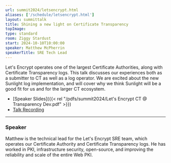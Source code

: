 ```yaml
---
url: summit2024/letsencrypt.html
aliases: ['/schedule/letsencrypt.html']
layout: summittalk
title: Shining a new light on Certificate Transparency
topImage:
type: standard
room: Ziggy Stardust
start: 2024-10-10T10:00:00
speaker: Matthew McPherrin
speakerTitle: SRE Tech Lead
---
```


<div class="font-google font-medium">

Let's Encrypt operates one of the largest Certificate Authorities, along with Certificate Transparency logs.  This talk discusses our experiences both as a submitter to CT as well as a log operator. We are excited about the new Sunlight log implementation, and will cover why we think Sunlight will be a good fit for us and for the larger CT ecosystem.

* [Speaker Slides]({{< rel "/pdfs/summit2024/Let's Encrypt CT @ Transparency Dev.pdf" >}})
* [Talk Recording](https://youtu.be/QZnz8pvsN_w?si=kZsrAYNHzenzKGVK)

---

### Speaker

Matthew is the technical lead for the Let's Encrypt SRE team, which operates our Certificate Authority and Certificate Transparency logs. He has worked in PKI, infrastructure security, open-source, and improving the reliability and scale of the entire Web PKI.

</div>